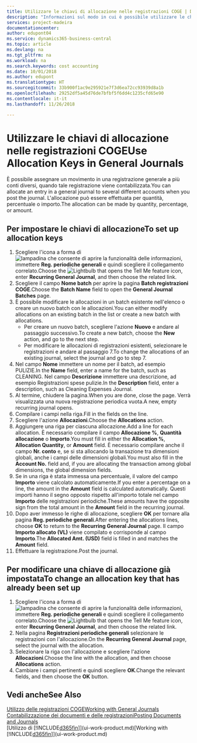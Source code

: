 ```yaml
---
title: Utilizzare le chiavi di allocazione nelle registrazioni COGE | Documenti Microsoft
description: "Informazioni sul modo in cui è possibile utilizzare le chiavi di allocazione nelle registrazioni."
services: project-madeira
documentationcenter: 
author: edupont04
ms.service: dynamics365-business-central
ms.topic: article
ms.devlang: na
ms.tgt_pltfrm: na
ms.workload: na
ms.search.keywords: cost accounting
ms.date: 10/01/2018
ms.author: edupont
ms.translationtype: HT
ms.sourcegitcommit: 33b900f1ac9e295921e7f3d6ea72cc93939d8a1b
ms.openlocfilehash: 29252df5a45d76de7bfbf5f6dd4c1235cfd65e90
ms.contentlocale: it-it
ms.lasthandoff: 11/26/2018

---
```

# <a name="use-allocation-keys-in-general-journals"></a><span data-ttu-id="53c8d-103">Utilizzare le chiavi di allocazione nelle registrazioni COGE</span><span class="sxs-lookup"><span data-stu-id="53c8d-103">Use Allocation Keys in General Journals</span></span>
<span data-ttu-id="53c8d-104">È possibile assegnare un movimento in una registrazione generale a più conti diversi, quando tale registrazione viene contabilizzata.</span><span class="sxs-lookup"><span data-stu-id="53c8d-104">You can allocate an entry in a general journal to several different accounts when you post the journal.</span></span> <span data-ttu-id="53c8d-105">L'allocazione può essere effettuata per quantità, percentuale o importo.</span><span class="sxs-lookup"><span data-stu-id="53c8d-105">The allocation can be made by quantity, percentage, or amount.</span></span>

## <a name="to-set-up-allocation-keys"></a><span data-ttu-id="53c8d-106">Per impostare le chiavi di allocazione</span><span class="sxs-lookup"><span data-stu-id="53c8d-106">To set up allocation keys</span></span>
1. <span data-ttu-id="53c8d-107">Scegliere l'icona a forma di ![lampadina che consente di aprire la funzionalità delle informazioni](media/ui-search/search_small.png "Informazioni sull'operazione che si desidera eseguire"), immettere **Reg. periodiche generali** e quindi scegliere il collegamento correlato.</span><span class="sxs-lookup"><span data-stu-id="53c8d-107">Choose the ![Lightbulb that opens the Tell Me feature](media/ui-search/search_small.png "Tell me what you want to do") icon, enter **Recurring General Journal**, and then choose the related link.</span></span>
2. <span data-ttu-id="53c8d-108">Scegliere il campo **Nome batch** per aprire la pagina **Batch registrazioni COGE**.</span><span class="sxs-lookup"><span data-stu-id="53c8d-108">Choose the **Batch Name** field to open the **General Journal Batches** page.</span></span>
3. <span data-ttu-id="53c8d-109">È possibile modificare le allocazioni in un batch esistente nell'elenco o creare un nuovo batch con le allocazioni.</span><span class="sxs-lookup"><span data-stu-id="53c8d-109">You can either modify allocations on an existing batch in the list or create a new batch with allocations.</span></span>
   * <span data-ttu-id="53c8d-110">Per creare un nuovo batch, scegliere l'azione **Nuovo** e andare al passaggio successivo.</span><span class="sxs-lookup"><span data-stu-id="53c8d-110">To create a new batch, choose the **New** action, and go to the next step.</span></span>
   * <span data-ttu-id="53c8d-111">Per modificare le allocazioni di registrazioni esistenti, selezionare le registrazioni e andare al passaggio 7.</span><span class="sxs-lookup"><span data-stu-id="53c8d-111">To change the allocations of an existing journal, select the journal and go to step 7.</span></span>    
4. <span data-ttu-id="53c8d-112">Nel campo **Nome** immettere un nome per il batch, ad esempio PULIZIE.</span><span class="sxs-lookup"><span data-stu-id="53c8d-112">In the **Name** field, enter a name for the batch, such as CLEANING.</span></span> <span data-ttu-id="53c8d-113">Nel campo **Descrizione** immettere una descrizione, ad esempio Registrazioni spese pulizie.</span><span class="sxs-lookup"><span data-stu-id="53c8d-113">In the **Description** field, enter a description, such as Cleaning Expenses Journal.</span></span>
5. <span data-ttu-id="53c8d-114">Al termine, chiudere la pagina.</span><span class="sxs-lookup"><span data-stu-id="53c8d-114">When you are done, close the page.</span></span> <span data-ttu-id="53c8d-115">Verrà visualizzata una nuova registrazione periodica vuota.</span><span class="sxs-lookup"><span data-stu-id="53c8d-115">A new, empty recurring journal opens.</span></span>
6. <span data-ttu-id="53c8d-116">Compilare i campi nella riga.</span><span class="sxs-lookup"><span data-stu-id="53c8d-116">Fill in the fields on the line.</span></span>
7. <span data-ttu-id="53c8d-117">Scegliere l'azione **Allocazioni**.</span><span class="sxs-lookup"><span data-stu-id="53c8d-117">Choose the **Allocations** action.</span></span>
8. <span data-ttu-id="53c8d-118">Aggiungere una riga per ciascuna allocazione.</span><span class="sxs-lookup"><span data-stu-id="53c8d-118">Add a line for each allocation.</span></span> <span data-ttu-id="53c8d-119">È necessario compilare il campo **Allocazione %**, **Quantità allocazione** o **Importo**.</span><span class="sxs-lookup"><span data-stu-id="53c8d-119">You must fill in either the **Allocation %**, **Allocation Quantity**, or **Amount** field.</span></span> <span data-ttu-id="53c8d-120">È necessario compilare anche il campo **Nr. conto** e, se si sta allocando la transazione tra dimensioni globali, anche i campi delle dimensioni globali.</span><span class="sxs-lookup"><span data-stu-id="53c8d-120">You must also fill in the **Account No.** field and, if you are allocating the transaction among global dimensions, the global dimension fields.</span></span>
9. <span data-ttu-id="53c8d-121">Se in una riga è stata immessa una percentuale, il valore del campo **Importo** viene calcolato automaticamente.</span><span class="sxs-lookup"><span data-stu-id="53c8d-121">If you enter a percentage on a line, the amount in the **Amount** field is calculated automatically.</span></span> <span data-ttu-id="53c8d-122">Questi importi hanno il segno opposto rispetto all'importo totale nel campo **Importo** delle registrazioni periodiche.</span><span class="sxs-lookup"><span data-stu-id="53c8d-122">These amounts have the opposite sign from the total amount in the **Amount** field in the recurring journal.</span></span>
10. <span data-ttu-id="53c8d-123">Dopo aver immesso le righe di allocazione, scegliere **OK** per tornare alla pagina **Reg. periodiche generali**.</span><span class="sxs-lookup"><span data-stu-id="53c8d-123">After entering the allocations lines, choose **OK** to return to the **Recurring General Journal** page.</span></span> <span data-ttu-id="53c8d-124">Il campo **Importo allocato (VL)** viene compilato e corrisponde al campo **Importo**.</span><span class="sxs-lookup"><span data-stu-id="53c8d-124">The **Allocated Amt. (USD)** field is filled in and matches the **Amount** field.</span></span>
11. <span data-ttu-id="53c8d-125">Effettuare la registrazione.</span><span class="sxs-lookup"><span data-stu-id="53c8d-125">Post the journal.</span></span>

## <a name="to-change-an-allocation-key-that-has-already-been-set-up"></a><span data-ttu-id="53c8d-126">Per modificare una chiave di allocazione già impostata</span><span class="sxs-lookup"><span data-stu-id="53c8d-126">To change an allocation key that has already been set up</span></span>
1. <span data-ttu-id="53c8d-127">Scegliere l'icona a forma di ![lampadina che consente di aprire la funzionalità delle informazioni](media/ui-search/search_small.png "Informazioni sull'operazione che si desidera eseguire"), immettere **Reg. periodiche generali** e quindi scegliere il collegamento correlato.</span><span class="sxs-lookup"><span data-stu-id="53c8d-127">Choose the ![Lightbulb that opens the Tell Me feature](media/ui-search/search_small.png "Tell me what you want to do") icon, enter **Recurring General Journal**, and then choose the related link.</span></span>
2. <span data-ttu-id="53c8d-128">Nella pagina **Registrazioni periodiche generali** selezionare le registrazioni con l'allocazione.</span><span class="sxs-lookup"><span data-stu-id="53c8d-128">On the **Recurring General Journal** page, select the journal with the allocation.</span></span>
3. <span data-ttu-id="53c8d-129">Selezionare la riga con l'allocazione e scegliere l'azione **Allocazioni**.</span><span class="sxs-lookup"><span data-stu-id="53c8d-129">Choose the line with the allocation, and then choose **Allocations** action.</span></span>
4. <span data-ttu-id="53c8d-130">Cambiare i campi pertinenti e quindi scegliere **OK**.</span><span class="sxs-lookup"><span data-stu-id="53c8d-130">Change the relevant fields, and then choose the **OK** button.</span></span>

## <a name="see-also"></a><span data-ttu-id="53c8d-131">Vedi anche</span><span class="sxs-lookup"><span data-stu-id="53c8d-131">See Also</span></span>
[<span data-ttu-id="53c8d-132">Utilizzo delle registrazioni COGE</span><span class="sxs-lookup"><span data-stu-id="53c8d-132">Working with General Journals</span></span>](ui-work-general-journals.md)  
[<span data-ttu-id="53c8d-133">Contabilizzazione dei documenti e delle registrazioni</span><span class="sxs-lookup"><span data-stu-id="53c8d-133">Posting Documents and Journals</span></span>](ui-post-documents-journals.md)  
<span data-ttu-id="53c8d-134">[Utilizzo di [!INCLUDE[d365fin](includes/d365fin_md.md)]](ui-work-product.md)</span><span class="sxs-lookup"><span data-stu-id="53c8d-134">[Working with [!INCLUDE[d365fin](includes/d365fin_md.md)]](ui-work-product.md)</span></span>

